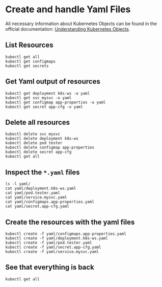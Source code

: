 # Create and handle Yaml Files

All necessary information about Kubernetes Objects can be found in the official documentation: [Understanding Kubernetes Objects](https://kubernetes.io/docs/concepts/overview/working-with-objects/kubernetes-objects/). 


## List Resources

```
kubectl get all
kubectl get configmaps
kubectl get secrets
```

## Get Yaml output of resources

```
kubectl get deployment k8s-ws -o yaml
kubectl get svc mysvc -o yaml
kubectl get configmap app-properties -o yaml
kubectl get secret app-cfg -o yaml
```

## Delete all resources

```
kubectl delete svc mysvc
kubectl delete deployment k8s-ws
kubectl delete pod tester
kubectl delete configmap app-properties
kubectl delete secret app-cfg
kubectl get all
```

## Inspect the `*.yaml` files

```
ls -l yaml/
cat yaml/deployment.k8s-ws.yaml
cat yaml/pod.tester.yaml
cat yaml/service.mysvc.yaml
cat yaml/configmaps.app-properties.yaml
cat yaml/secret.app-cfg.yaml
```

## Create the resources with the yaml files

```
kubectl create -f yaml/configmaps.app-properties.yaml
kubectl create -f yaml/deployment.k8s-ws.yaml
kubectl create -f yaml/pod.tester.yaml
kubectl create -f yaml/secret.app-cfg.yaml
kubectl create -f yaml/service.mysvc.yaml
```

## See that everything is back

```
kubectl get all
```
